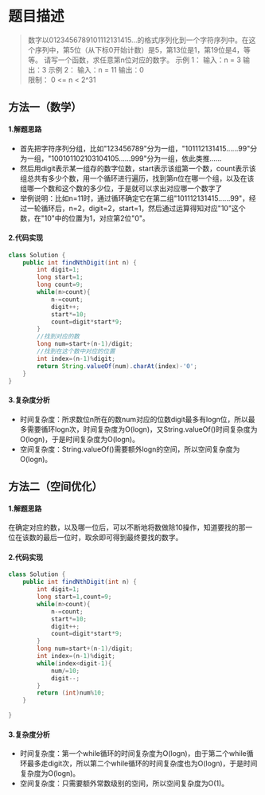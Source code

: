 # 题目描述
> 数字以0123456789101112131415…的格式序列化到一个字符序列中。在这个序列中，第5位（从下标0开始计数）是5，第13位是1，第19位是4，等等。
> 请写一个函数，求任意第n位对应的数字。
> 示例 1：
> 输入：n = 3 
> 输出：3 
> 示例 2：
> 输入：n = 11 
> 输出：0  
> 限制：
> 0 <= n < 2^31
## 方法一（数学）
#### 1.解题思路

 - 首先把字符序列分组，比如"123456789"分为一组，"101112131415……99"分为一组，"100101102103104105……999"分为一组，依此类推……
 - 然后用digit表示某一组存的数字位数，start表示该组第一个数，count表示该组总共有多少个数，用一个循环进行遍历，找到第n位在哪一个组，以及在该组哪一个数和这个数的多少位，于是就可以求出对应哪一个数字了
 - 举例说明：比如n=11时，通过循环确定它在第二组"101112131415……99"，经过一轮循环后，n=2，digit=2，start=1，然后通过运算得知对应"10"这个数，在"10"中的位置为1，对应第2位"0"。

#### 2.代码实现

```java
class Solution {
    public int findNthDigit(int n) {
        int digit=1;
        long start=1;
        long count=9;
        while(n>count){
            n-=count;
            digit++;
            start*=10;
            count=digit*start*9;
        }
        //找到对应的数
        long num=start+(n-1)/digit;
        //找到在这个数中对应的位置
        int index=(n-1)%digit;
        return String.valueOf(num).charAt(index)-'0';
    }
}
```
#### 3.复杂度分析
 - 时间复杂度：所求数位n所在的数num对应的位数digit最多有logn位，所以最多需要循环logn次，时间复杂度为O(logn)，又String.valueOf()时间复杂度为O(logn)，于是时间复杂度为O(logn)。
 - 空间复杂度：String.valueOf()需要额外logn的空间，所以空间复杂度为O(logn)。

## 方法二（空间优化）
#### 1.解题思路
在确定对应的数，以及哪一位后，可以不断地将数做除10操作，知道要找的那一位在该数的最后一位时，取余即可得到最终要找的数字。

#### 2.代码实现

```java
class Solution {
    public int findNthDigit(int n) {
        int digit=1;
        long start=1,count=9;
        while(n>count){
            n-=count;           
            start*=10;
            digit++;
            count=digit*start*9;
        }
        long num=start+(n-1)/digit;
        int index=(n-1)%digit;
        while(index<digit-1){           
            num/=10;
            digit--;
        }
        return (int)num%10;
    }
    
}
```
#### 3.复杂度分析
 - 时间复杂度：第一个while循环的时间复杂度为O(logn)，由于第二个while循环最多走digit次，所以第二个while循环的时间复杂度也为O(logn)，于是时间复杂度为O(logn)。
 - 空间复杂度：只需要额外常数级别的空间，所以空间复杂度为O(1)。
